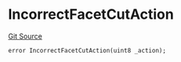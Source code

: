 # IncorrectFacetCutAction
[Git Source](https://github.com/thrackle-io/tron/blob/0336bb34620bb9e55e13cd371f0aebd8997d21c3/src/protocol/economic/ruleProcessor/RuleProcessorDiamondLib.sol)


```solidity
error IncorrectFacetCutAction(uint8 _action);
```

